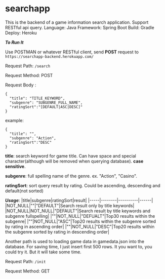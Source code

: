 # searchapp

This is the backend of a game information search application. Support RESTful api query.
Language: Java  Framework: Spring Boot  Build: Gradle Deploy: Heroku

***To Run It***



Use POSTMAN or whatever RESTful client, send **POST** request to `https://searchapp-backend.herokuapp.com/`

Request Path: ` /search ` 

Request Method: POST

Request Body :

```
{
  "title": "TITLE_KEYWORD",
  "subgenre": "SUBGENRE_FULL_NAME",
  "ratingSort":"[DEFAULT|ASC|DESC]"
}
```
example:

```
{
  "title": "",
  "subgenre": "Action",
  "ratingSort":"DESC"
}
```

**title**: search keyword for game title. Can have space and special character(although will be removed when querying database). **case sensitive**.

**subgenre**: full spelling name of the genre. ex. "Action", "Casino".

**ratingSort**: sort query result by rating. Could be ascending, descending and default(not sorted)

***Usage***: 
|title|subgenre|ratingSort|result|
|-----|--------|----------|------|
|NOT_NULL|""|"DEFAULT"|Search result only by title keywords|
|NOT_NULL|NOT_NULL|"DEFAULT"|Search result by title keywords and subgenre fullspelling|
|""|NOT_NULL|"DEFUALT"|Top30 results within the subgenre|
|""|NOT_NULL|"ASC"|Top20 results within the subgenre sorted by rating in ascending order|
|""|NOT_NULL|"DESC"|Top20 results within the subgenre sorted by rating in descending order|


Another path is used to loading game data in gamedata.json into the database. For saving time, I just insert first 500 rows. It you want to, you could try it. But it will take some time.

Request Path: ` /init ` 

Request Method: GET

